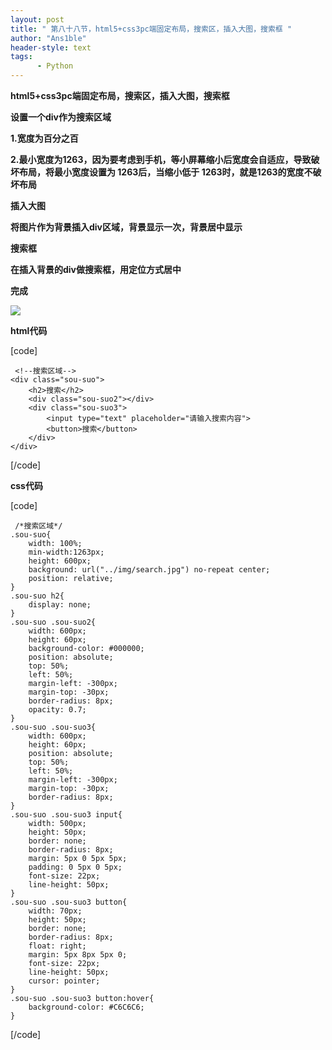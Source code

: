 ```yaml
---
layout: post
title: " 第八十八节，html5+css3pc端固定布局，搜索区，插入大图，搜索框 "
author: "Ans1ble"
header-style: text
tags:
      - Python
---
```


**html5+css3pc端固定布局，搜索区，插入大图，搜索框**



**设置一个div作为搜索区域**

**1.宽度为百分之百**

**2.最小宽度为1263，因为要考虑到手机，等小屏幕缩小后宽度会自适应，导致破坏布局，将最小宽度设置为 **1263后，当缩小低于
**1263时，就是1263的宽度不破坏布局******



********插入大图********

********将图片作为背景插入div区域，背景显示一次，背景居中显示********



********搜索框********

********在插入背景的div做搜索框，用定位方式居中********



********完成********

********![](https://images2015.cnblogs.com/blog/955761/201610/955761-20161025184117734-692293506.png)********



**html代码**

[code]

     <!--搜索区域-->
    <div class="sou-suo">
        <h2>搜索</h2>
        <div class="sou-suo2"></div>
        <div class="sou-suo3">
            <input type="text" placeholder="请输入搜索内容">
            <button>搜索</button>
        </div>
    </div>
[/code]

**css代码**

[code]

     /*搜索区域*/
    .sou-suo{
        width: 100%;
        min-width:1263px;
        height: 600px;
        background: url("../img/search.jpg") no-repeat center;
        position: relative;
    }
    .sou-suo h2{
        display: none;
    }
    .sou-suo .sou-suo2{
        width: 600px;
        height: 60px;
        background-color: #000000;
        position: absolute;
        top: 50%;
        left: 50%;
        margin-left: -300px;
        margin-top: -30px;
        border-radius: 8px;
        opacity: 0.7;
    }
    .sou-suo .sou-suo3{
        width: 600px;
        height: 60px;
        position: absolute;
        top: 50%;
        left: 50%;
        margin-left: -300px;
        margin-top: -30px;
        border-radius: 8px;
    }
    .sou-suo .sou-suo3 input{
        width: 500px;
        height: 50px;
        border: none;
        border-radius: 8px;
        margin: 5px 0 5px 5px;
        padding: 0 5px 0 5px;
        font-size: 22px;
        line-height: 50px;
    }
    .sou-suo .sou-suo3 button{
        width: 70px;
        height: 50px;
        border: none;
        border-radius: 8px;
        float: right;
        margin: 5px 8px 5px 0;
        font-size: 22px;
        line-height: 50px;
        cursor: pointer;
    }
    .sou-suo .sou-suo3 button:hover{
        background-color: #C6C6C6;
    }
[/code]



